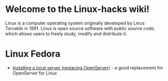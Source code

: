 # Welcome to the Linux-hacks wiki!
Linux is a computer operating system originally developed by Linus Torvalds in 1991. Linux is open source software with public source code, which allows users to freely study, modify and distribute it.
# Linux Fedora
* [Installing a local server (replacing OpenServer)](https://github.com/RedMooner/Linux-hacks/wiki/Installing-a-local-server-(replacing-OpenServer)) - a good replacement for OpenServer for Linux
